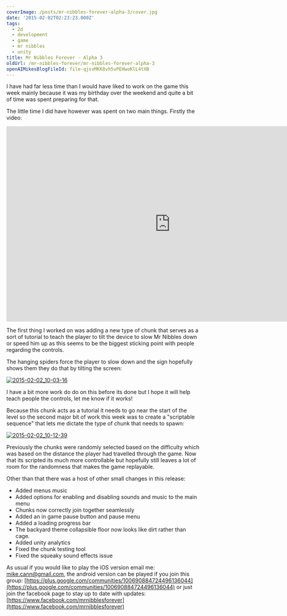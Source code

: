 ```yaml
---
coverImage: /posts/mr-nibbles-forever-alpha-3/cover.jpg
date: '2015-02-02T02:23:23.000Z'
tags:
  - 2d
  - development
  - game
  - mr nibbles
  - unity
title: Mr Nibbles Forever - Alpha 3
oldUrl: /mr-nibbles-forever/mr-nibbles-forever-alpha-3
openAIMikesBlogFileId: file-qjsvMKK8vh5vPEHwoKlL4tXB
---
```


I have had far less time than I would have liked to work on the game this week mainly because it was my birthday over the weekend and quite a bit of time was spent preparing for that.

<!-- more -->

The little time I did have however was spent on two main things. Firstly the video:

<iframe width="854" height="510" src="https://www.youtube.com/embed/q-mv6LWmtBQ" frameborder="0" allowfullscreen></iframe>

The first thing I worked on was adding a new type of chunk that serves as a sort of tutorial to teach the player to tilt the device to slow Mr Nibbles down or speed him up as this seems to be the biggest sticking point with people regarding the controls.

The hanging spiders force the player to slow down and the sign hopefully shows them they do that by tilting the screen:

[![2015-02-02_10-03-16](https://www.mikecann.blog/wp-content/uploads/2015/02/2015-02-02_10-03-16-1024x617.png)](https://www.mikecann.blog/wp-content/uploads/2015/02/2015-02-02_10-03-16.png)

I have a bit more work do do on this before its done but I hope it will help teach people the controls, let me know if it works!

Because this chunk acts as a tutorial it needs to go near the start of the level so the second major bit of work this week was to create a "scriptable sequence" that lets me dictate the type of chunk that needs to spawn:

[![2015-02-02_10-12-39](https://www.mikecann.blog/wp-content/uploads/2015/02/2015-02-02_10-12-39.png)](https://www.mikecann.blog/wp-content/uploads/2015/02/2015-02-02_10-12-39.png)

Previously the chunks were randomly selected based on the difficulty which was based on the distance the player had travelled through the game. Now that its scripted its much more controllable but hopefully still leaves a lot of room for the randomness that makes the game replayable.

Other than that there was a host of other small changes in this release:

- Added menus music
- Added options for enabling and disabling sounds and music to the main menu
- Chunks now correctly join together seamlessly
- Added an in game pause button and pause menu
- Added a loading progress bar
- The backyard theme collapsible floor now looks like dirt rather than cage.
- Added unity analytics
- Fixed the chunk testing tool
- Fixed the squeaky sound effects issue

As usual if you would like to play the iOS version email me: mike.cann@gmail.com, the android version can be played if you join this group: [https://plus.google.com/communities/100690884724496136044](https://plus.google.com/communities/100690884724496136044) or just join the facebook page to stay up to date with updates: [https://www.facebook.com/mrnibblesforever](https://www.facebook.com/mrnibblesforever)
